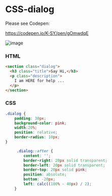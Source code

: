 # CSS-dialog

Please see Codepen:

https://codepen.io/K-SY/pen/gOmwdqE

![image](https://user-images.githubusercontent.com/63223781/118790055-fc8c7c00-b8c7-11eb-8fab-613e81606a95.png)


### HTML

``` html
<section class="dialog">
  <h3 class="title">Say Hi,</h3>
  <p class="description">
    I am HERE for help ...
  </p>
</section>

```

### CSS
```css
.dialog {
    padding: 30px;
    background-color: pink;
    width:20%;
    position: relative;
    border-radius: 10px;
}

     .dialog::after {
        content: '';
        border-right: 20px solid transparent;
        border-left: 20px solid transparent;
        border-top: 20px solid pink;
        position: absolute;
        bottom: -20px;
        left: calc((100% - 40px) / 2);
    }
```
